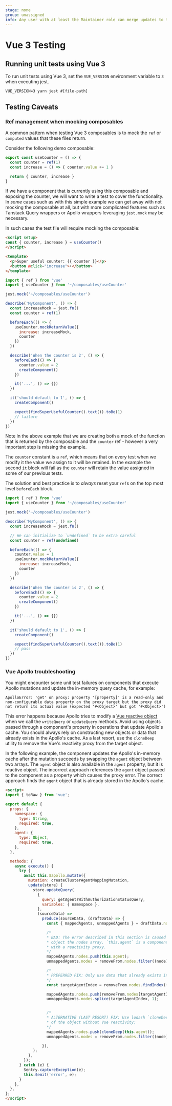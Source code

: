 ```yaml
---
stage: none
group: unassigned
info: Any user with at least the Maintainer role can merge updates to this content. For details, see https://docs.gitlab.com/ee/development/development_processes.html#development-guidelines-review.
---
```


# Vue 3 Testing

## Running unit tests using Vue 3

To run unit tests using Vue 3, set the `VUE_VERSION` environment variable to `3` when executing jest.

```shell
VUE_VERSION=3 yarn jest #[file-path]
```

## Testing Caveats

### Ref management when mocking composables

A common pattern when testing Vue 3 composables is to mock the `ref` or `computed` values that these files return.

Consider the following demo composable:

```javascript
export const useCounter = () => {
  const counter = ref(1)
  const increase = () => { counter.value += 1 }

  return { counter, increase }
}
```

If we have a component that is currently using this composable and exposing the counter, we will want to write a test to cover the functionality. In _some_ cases such as with this simple example we can get away with not mocking the composable at all, but with more complicated features such as Tanstack Query wrappers or Apollo wrappers leveraging `jest.mock` may be necessary.

In such cases the test file will require mocking the composable:

```html
<script setup>
const { counter, increase } = useCounter()
</script>

<template>
  <p>Super useful counter: {{ counter }}</p>
  <button @click="increase">+</button>
</template>
```

```javascript
import { ref } from 'vue'
import { useCounter } from '~/composables/useCounter'

jest.mock('~/composables/useCounter')

describe('MyComponent', () => {
  const increaseMock = jest.fn()
  const counter = ref(1)

  beforeEach(() => {
    useCounter.mockReturnValue({
      increase: increaseMock,
      counter
    })
  })

  describe('When the counter is 2', () => {
    beforeEach(() => {
      counter.value = 2
      createComponent()
    })

    it('...', () => {})
  })

  it('should default to 1', () => {
    createComponent()

    expect(findSuperUsefulCounter().text()).toBe(1)
    // failure
  })
})
```

Note in the above example that we are creating both a mock of the function that is returned by the composable and the `counter` ref - however a very important step is missing the example.

The `counter` constant is a `ref`, which means that on every test when we modify it the value we assign to it will be retained. In the example the second `it` block will fail as the `counter` will retain the value assigned in some of our previous tests.

The solution and best practice is to _always_ reset your `ref`s on the top most level `beforeEach` block.

```javascript
import { ref } from 'vue'
import { useCounter } from '~/composables/useCounter'

jest.mock('~/composables/useCounter')

describe('MyComponent', () => {
  const increaseMock = jest.fn()

  // We can initialize to `undefined` to be extra careful
  const counter = ref(undefined)

  beforeEach(() => {
    counter.value = 1
    useCounter.mockReturnValue({
      increase: increaseMock,
      counter
    })
  })

  describe('When the counter is 2', () => {
    beforeEach(() => {
      counter.value = 2
      createComponent()
    })

    it('...', () => {})
  })

  it('should default to 1', () => {
    createComponent()

    expect(findSuperUsefulCounter().text()).toBe(1)
    // pass
  })
})
```

### Vue Apollo troubleshooting

You might encounter some unit test failures on components that execute Apollo mutations and
update the in-memory query cache, for example:

```shell
ApolloError: 'get' on proxy: property '[property]' is a read-only and non-configurable data property on the proxy target but the proxy did not return its actual value (expected '#<Object>' but got '#<Object>')
```

This error happens because Apollo tries to modify a [Vue reactive object](https://vuejs.org/guide/essentials/reactivity-fundamentals.html)
when we call the `writeQuery` or `updateQuery` methods. Avoid using objects passed through a component's
property in operations that update Apollo's cache. You should always rely on constructing new objects or
data that already exists in the Apollo's cache. As a last resort, use the `cloneDeep` utility to remove
the Vue's reactivity proxy from the target object.

In the following example, the component updates the Apollo's in-memory cache after the mutation succeeds
by swapping the `agent` object between two arrays. The `agent` object is also available in the `agent`
property, but it is reactive object. The incorrect approach references the `agent` object passed to
the component as a property which causes the proxy error. The correct approach finds the `agent`
object that is already stored in the Apollo's cache.

```html
<script>
import { toRaw } from 'vue';

export default {
  props: {
    namespace: {
      type: String,
      required: true,
    },
    agent: {
      type: Object,
      required: true,
    },
  },

  methods: {
    async execute() {
      try {
        await this.$apollo.mutate({
          mutation: createClusterAgentMappingMutation,
          update(store) {
            store.updateQuery(
              {
                query: getAgentsWithAuthorizationStatusQuery,
                variables: { namespace },
              },
              (sourceData) =>
                produce(sourceData, (draftData) => {
                  const { mappedAgents, unmappedAgents } = draftData.namespace;

                  /*
                  * BAD: The error described in this section is caused by adding a Vue reactive
                  * object the nodes array. `this.agent` is a component property hence it is wrapped
                  * with a reactivity proxy.
                  */
                  mappedAgents.nodes.push(this.agent);
                  unmappedAgents.nodes = removeFrom.nodes.filter((node) => node.id !== agent.id);

                  /*
                  * PREFERRED FIX: Only use data that already exists in the in-memory cache.
                  */
                  const targetAgentIndex = removeFrom.nodes.findIndex((node) => node.id === agent.id);

                  mappedAgents.nodes.push(removeFrom.nodes[targetAgentIndex]);
                  unmappedAgents.nodes.splice(targetAgentIndex, 1);


                  /*
                  * ALTERNATIVE (LAST RESORT) FIX: Use lodash `cloneDeep` to create a clone
                  * of the object without Vue reactivity:
                  */
                  mappedAgents.nodes.push(cloneDeep(this.agent));
                  unmappedAgents.nodes = removeFrom.nodes.filter((node) => node.id !== agent.id);

                }),
            );
          },
        });
      } catch (e) {
        Sentry.captureException(e);
        this.$emit('error', e);
      }
    },
  },
};
</script>

```
